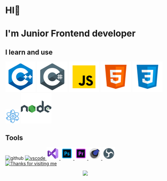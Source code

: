 
# HI👋
# I'm Junior Frontend developer

<!--I learn and use-->

## I learn and use
 <section>
<img src=src\c++.svg
alt="c++">
<img src="src\c-sharp.svg"
alt="c#">
<img src=src\javascript.svg
alt="JS">
<img src=src\html.svg
alt="html">
<img src=src\css3.svg
alt="css">
<img src=src\react.png
alt="react"
width="45"
height="45">
<img src=src\nodejs.svg>

</section>

<!--tools-->
## Tools
<section>
 <img src="https://cdn.jsdelivr.net/gh/devicons/devicon/icons/github/github-original.svg"
alt="github"
width="40"
height="40"> 
<a href="https://code.visualstudio.com/" target="_blank">
<img src="https://cdn.jsdelivr.net/gh/devicons/devicon/icons/vscode/vscode-original.svg" 
alt="vscode" 
width="40"
height="40">
 <a href="https://visualstudio.microsoft.com/" target="_blank">
 <img src="src/visual-studio.svg"
 alt=VS
 width="40"
 height="40">
</a>
</a>
<a href="https://www.adobe.com/products/photoshopfamily.html" target="_blank">
<img src="src/t-photoshop.svg"
alt="photoshop"
width="40"
height="40">
</a>
<a href="https://www.adobe.com/products/premiere/free-trial-download.html" target="_blank">
 <img src="src/premiere-pro.svg"
 width="40"
 height="40">
 <a href="" target="_blank">
 <img src="src/cinema-4d.svg"
 alt=cinema
 width="40"
 height="40">
 <a href="https://obsproject.com/" target="_blank">
<img src="src/obs-studio.svg"
alt=obs
width="40"
height="40">
 </section>

<!--gif-->
<section>
<img height="250" alt="Thanks for visiting me" width="100%" src="https://raw.githubusercontent.com/BrunnerLivio/brunnerlivio/master/images/marquee.svg" />
<p align="center">
  <img src="https://capsule-render.vercel.app/api?type=waving&color=gradient&height=60&section=footer&width=100"/>
</p>
</section>
